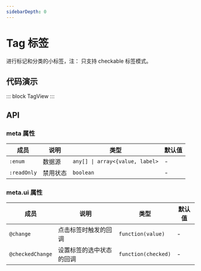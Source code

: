 ```yaml
---
sidebarDepth: 0
---
```


# Tag 标签

进行标记和分类的小标签，注： 只支持 checkable 标签模式。

## 代码演示

::: block
TagView
:::

## API

### meta 属性

| 成员        | 说明     | 类型                            | 默认值 |
| ----------- | -------- | ------------------------------- | ------ |
| `:enum`     | 数据源   | `any[] \| array<{value, label>` | -      |
| `:readOnly` | 禁用状态 | `boolean`                       | -      |

### meta.ui 属性

| 成员             | 说明                     | 类型                | 默认值 |
| ---------------- | ------------------------ | ------------------- | ------ |
| `@change`        | 点击标签时触发的回调     | `function(value)`   | -      |
| `@checkedChange` | 设置标签的选中状态的回调 | `function(checked)` | -      |
